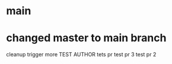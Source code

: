 # main
# changed master to main branch
cleanup
trigger more
TEST AUTHOR
tets pr
test pr 3
test pr 2
